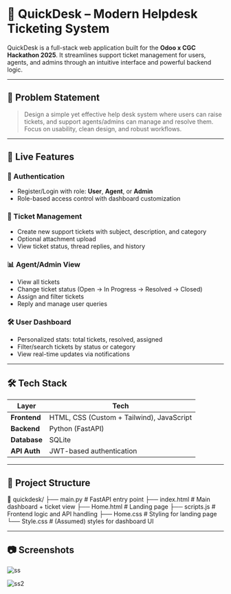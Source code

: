 # 🧠 QuickDesk – Modern Helpdesk Ticketing System

QuickDesk is a full-stack web application built for the **Odoo x CGC Hackathon 2025**. It streamlines support ticket management for users, agents, and admins through an intuitive interface and powerful backend logic.

---

## 🎯 Problem Statement

> Design a simple yet effective help desk system where users can raise tickets, and support agents/admins can manage and resolve them. Focus on usability, clean design, and robust workflows.

---

## 🚀 Live Features

### 👥 Authentication
- Register/Login with role: **User**, **Agent**, or **Admin**
- Role-based access control with dashboard customization

### 📩 Ticket Management
- Create new support tickets with subject, description, and category
- Optional attachment upload
- View ticket status, thread replies, and history

### 📊 Agent/Admin View
- View all tickets
- Change ticket status (Open → In Progress → Resolved → Closed)
- Assign and filter tickets
- Reply and manage user queries

### 🛠 User Dashboard
- Personalized stats: total tickets, resolved, assigned
- Filter/search tickets by status or category
- View real-time updates via notifications

---

## 🛠 Tech Stack

| Layer        | Tech                                |
|--------------|-------------------------------------|
| **Frontend** | HTML, CSS (Custom + Tailwind), JavaScript |
| **Backend**  | Python (FastAPI)                    |
| **Database** | SQLite                              |
| **API Auth** | JWT-based authentication            |

---

## 📁 Project Structure

📂 quickdesk/
├── main.py                  # FastAPI entry point
├── index.html               # Main dashboard + ticket view
├── Home.html                # Landing page
├── scripts.js               # Frontend logic and API handling
├── Home.css                 # Styling for landing page
└── Style.css                # (Assumed) styles for dashboard UI



---

## 📷 Screenshots


![ss](https://github.com/user-attachments/assets/ce197056-0cd0-4e88-a4c5-d4a2ea2a5395)

![ss2](https://github.com/user-attachments/assets/eec708b7-4e1e-439f-b07f-a1f60af1f5d9)


